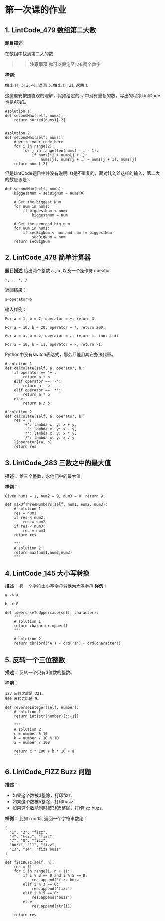 # 第一次课的作业
## 1. LintCode_479 数组第二大数
**题目描述**:

在数组中找到第二大的数
>>  **注意事项**
>> 你可以假定至少有两个数字

**样例**:

给出 [1, 3, 2, 4], 返回 3.
给出 [1, 2], 返回 1.

这道题安按照直观的理解，假如给定的list中没有重复的数，写出的程序LintCode也是AC的。

```
#solution 1
def secondMax(self, nums):
    return sorted(nums)[-2]


#solution 2
def secondMax(self, nums):
    # write your code here
    for i in range(2):
        for j in range(len(nums) - i - 1):
            if nums[j] > nums[j + 1]:
                nums[j], nums[j + 1] = nums[j + 1], nums[j]
    return nums[-2]

```
但是LintCode题目中并没有说明list是不重复的，面对[1,2,2]这样的输入，第二大的数应该是1.
```
def secondMax(self, nums):
    biggestNum = secBigNum = nums[0]

    # Get the biggest Num
    for num in nums:
        if biggestNum < num:
            biggestNum = num

    # Get the sencond big num
    for num in nums:
        if secBigNum < num and num != biggestNum:
            secBigNum = num
    return secBigNum
```

## 2. LintCode_478 简单计算器
**题目描述**
给出两个整数 a , b ,以及一个操作符 opeator
```
+, -, *, /
```
返回结果：
```
a<operator>b
```
输入样例：
```
For a = 1, b = 2, operator = +, return 3.

For a = 10, b = 20, operator = *, return 200.

For a = 3, b = 2, operator = /, return 1. (not 1.5)

For a = 10, b = 11, operator = -, return -1.
```

Python中没有switch表达式，那么只能用其它办法代替。
```
# solution 1
def calculate(self, a, operator, b):
    if operator == '+':
        return a + b
    elif operator == '-':
        return a - b
    elif operator == '*':
        return a * b
    else:
        return a / b

# solution 2
def calculate(self, a, operator, b):
    res =  {
        '+': lambda x, y: x + y,
        '-': lambda x, y: x - y,
        '*': lambda x, y: x * y,
        '/': lambda x, y: x / y
    }[operator](a, b)
    return res
```


## 3. LintCode_283 三数之中的最大值

**描述：**
给三个整数，求他们中的最大值。

**样例：**
```
Given num1 = 1, num2 = 9, num3 = 0, return 9.
```


```
def maxOfThreeNumbers(self, num1, num2, num3):
    # solution 1
    res = num1
    if res < num2:
        res = num2
    if res < num3:
        res = num3
    return res

    """
    # solution 2
    return max(num1,num2,num3)
    """
```
## 4. LintCode_145 大小写转换
**描述：**
将一个字符由小写字母转换为大写字母
**样例：**
```
a -> A

b -> B
```

```
def lowercaseToUppercase(self, character):
    """
    # solution 1
    return character.upper()
    """

    # solution 2
    return chr(ord('A') - ord('a') + ord(character))
```

## 5. 反转一个三位整数
**描述：**
反转一个只有3位数的整数。

**样例：**
```
123 反转之后是 321。
900 反转之后是 9。
```


```
def reverseInteger(self, number):
    # solution 1
    return int(str(number)[::-1])

    """
    # solution 2
    c = number % 10
    b = number / 10 % 10
    a = number / 100

    return c * 100 + b * 10 + a
    """
```

## 6. LintCode_FIZZ Buzz 问题
**描述：**
- 如果这个数被3整除，打印fizz.
- 如果这个数被5整除，打印buzz.
- 如果这个数能同时被3和5整除，打印fizz buzz.


**样例：**
比如 n = 15, 返回一个字符串数组：
```
[
  "1", "2", "fizz",
  "4", "buzz", "fizz",
  "7", "8", "fizz",
  "buzz", "11", "fizz",
  "13", "14", "fizz buzz"
]
```


```
def fizzBuzz(self, n):
    res = []
    for i in range(1, n + 1):
        if i % 3 == 0 and i % 5 == 0:
            res.append('fizz buzz')
        elif i % 3 == 0:
            res.append('fizz')
        elif i % 5 == 0:
            res.append('buzz')
        else:
            res.append(str(i))

    return res
```
